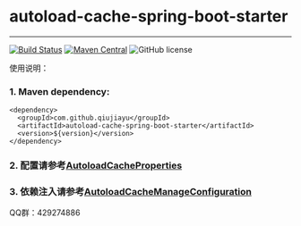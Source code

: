 # autoload-cache-spring-boot-starter
---------------------------------------------
[![Build Status](http://img.shields.io/travis/qiujiayu/autoload-cache-spring-boot-starter.svg?style=flat&branch=master)](https://travis-ci.org/qiujiayu/autoload-cache-spring-boot-starter)
[![Maven Central](https://img.shields.io/maven-central/v/com.github.qiujiayu/autoload-cache-spring-boot-starter.svg?style=flat-square)](https://maven-badges.herokuapp.com/maven-central/com.github.qiujiayu/autoload-cache-spring-boot-starter/)
![GitHub license](https://img.shields.io/github/license/qiujiayu/autoload-cache-spring-boot-starter.svg?style=flat-square)


使用说明：

### 1. Maven dependency:

    <dependency>
      <groupId>com.github.qiujiayu</groupId>
      <artifactId>autoload-cache-spring-boot-starter</artifactId>
      <version>${version}</version>
    </dependency>

### 2. 配置请参考[AutoloadCacheProperties](src/main/java/com/jarvis/cache/autoconfigure/AutoloadCacheProperties.java)

### 3. 依赖注入请参考[AutoloadCacheManageConfiguration](src/main/java/com/jarvis/cache/autoconfigure/AutoloadCacheManageConfiguration.java)

QQ群：429274886